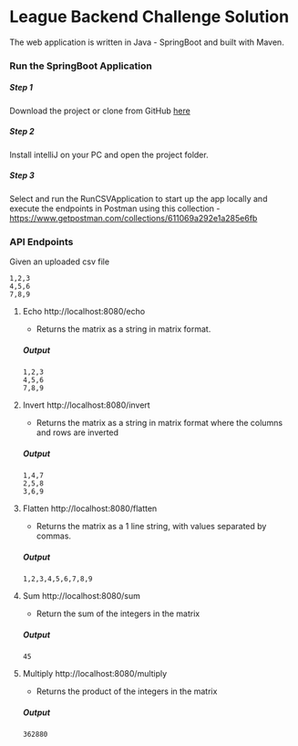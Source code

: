 # League Backend Challenge Solution

The web application is written in Java - SpringBoot and built with Maven.

### Run the SpringBoot Application
##### _Step 1_
Download the project or clone from GitHub [here](https://github.com/bukolabisuga/csv-file-service.git)

##### _Step 2_
Install intelliJ on your PC and open the project folder.

##### _Step 3_
Select and run the RunCSVApplication to start up the app locally and execute the endpoints in Postman using this collection - https://www.getpostman.com/collections/611069a292e1a285e6fb

### API Endpoints
Given an uploaded csv file
```
1,2,3
4,5,6
7,8,9
```

1. Echo http://localhost:8080/echo
    - Returns the matrix as a string in matrix format.
   ##### Output

    ```
    1,2,3
    4,5,6
    7,8,9
    ``` 
2. Invert http://localhost:8080/invert
    - Returns the matrix as a string in matrix format where the columns and rows are inverted
   ##### Output
    ```
    1,4,7
    2,5,8
    3,6,9
    ``` 
3. Flatten http://localhost:8080/flatten
    - Returns the matrix as a 1 line string, with values separated by commas.
   ##### Output
    ```
    1,2,3,4,5,6,7,8,9
    ``` 
4. Sum http://localhost:8080/sum
    - Return the sum of the integers in the matrix
   ##### Output

    ```
    45
    ``` 
5. Multiply http://localhost:8080/multiply
    - Returns the product of the integers in the matrix
   ##### Output

    ```
    362880
    ```
   